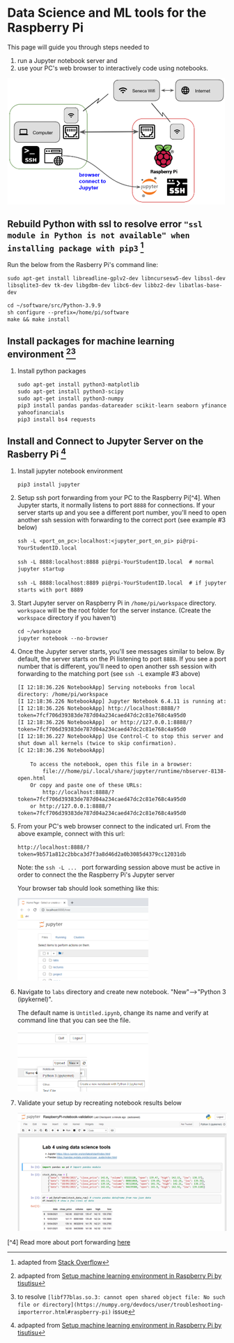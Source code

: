 
# Data Science and ML tools for the Raspberry Pi

This page will guide you through steps needed to 

1. run a Jupyter notebook server and 
1. use your PC's web browser to interactively code using notebooks.   

<img src="images/architecture_pi_connectivity_jupyter.png" alt="Basic Raspbery Pi Connectivity" width="500" />

## Rebuild Python with ssl to resolve error `"ssl module in Python is not available" when installing package with pip3` [^1]

Run the below from the Rasberry Pi's command line:
```
sudo apt-get install libreadline-gplv2-dev libncursesw5-dev libssl-dev libsqlite3-dev tk-dev libgdbm-dev libc6-dev libbz2-dev libatlas-base-dev
```
```
cd ~/software/src/Python-3.9.9
sh configure --prefix=/home/pi/software
make && make install
```

## Install packages for machine learning environment [^2][^3]

1. Install python packages
    ```
    sudo apt-get install python3-matplotlib
    sudo apt-get install python3-scipy
    sudo apt-get install python3-numpy
    pip3 install pandas pandas-datareader scikit-learn seaborn yfinance yahoofinancials
    pip3 install bs4 requests
    ```

## Install and Connect to Jupyter Server on the Rasberry Pi [^2]

1. Install jupyter notebook environment
    ```
    pip3 install jupyter
    ```

1. Setup ssh port forwarding from your PC to the Raspberry Pi[^4].  When Jupyter starts, it normally listens to port `8888` for connections.  If your server starts up and you see a different port number, you'll need to open another ssh session with forwarding to the correct port (see example #3 below)
    ```
    ssh -L <port_on_pc>:localhost:<jupyter_port_on_pi> pi@rpi-YourStudentID.local

    ssh -L 8888:localhost:8888 pi@rpi-YourStudentID.local  # normal jupyter startup 

    ssh -L 8888:localhost:8889 pi@rpi-YourStudentID.local  # if jupyter starts with port 8889
    ```

1. Start Jupyter server on Raspberry Pi in `/home/pi/workspace` directory.  `workspace` will be the root folder for the server instance.  (Create the `workspace` directory if you haven't)
    ```
    cd ~/workspace 
    jupyter notebook --no-browser
    ```

1. Once the Jupyter server starts, you'll see messages similar to below.   By default, the server starts on the Pi listening to port `8888`.  If you see a port number that is different, you'll need to open another ssh session with forwarding to the matching port (see `ssh -L` example #3 above)
    ```
    [I 12:18:36.226 NotebookApp] Serving notebooks from local directory: /home/pi/workspace
    [I 12:18:36.226 NotebookApp] Jupyter Notebook 6.4.11 is running at:
    [I 12:18:36.226 NotebookApp] http://localhost:8888/?token=7fcf706d39383de787d04a234caed47dc2c81e768c4a95d0
    [I 12:18:36.226 NotebookApp]  or http://127.0.0.1:8888/?token=7fcf706d39383de787d04a234caed47dc2c81e768c4a95d0
    [I 12:18:36.227 NotebookApp] Use Control-C to stop this server and shut down all kernels (twice to skip confirmation).
    [C 12:18:36.236 NotebookApp]

        To access the notebook, open this file in a browser:
            file:///home/pi/.local/share/jupyter/runtime/nbserver-8138-open.html
        Or copy and paste one of these URLs:
            http://localhost:8888/?token=7fcf706d39383de787d04a234caed47dc2c81e768c4a95d0
        or http://127.0.0.1:8888/?token=7fcf706d39383de787d04a234caed47dc2c81e768c4a95d0

    ```

1. From your PC's web browser connect to the indicated url.  From the above example, connect with this url:
    ```
    http://localhost:8888/?token=9b571a812c2bbca3d7f3a8d46d2a0b3085d4379cc12031db
    ```
    Note: the `ssh -L ... ` port forwarding session above must be active in order to connect the the Raspberry Pi's Jupyter server

    Your browser tab should look something like this:

    <img src="images/jupyter-file-browser.png" alt="Basic Raspbery Pi Connectivity" width="300" />

1. Navigate to `labs` directory and create new notebook.  "New"-->"Python 3 (ipykernel)".  

    The default name is `Untitled.ipynb`, change its name and verify at command line that you can see the file.

    <img src="images/jupyter-create-new-notebook.png" alt="Basic Raspbery Pi Connectivity" width="300" />


1. Validate your setup by recreating notebook results below

    <img src="images/jupyter-notebook.png" alt="Basic Raspbery Pi Connectivity" width="500" />


[^1]: adapted from [Stack Overflow](https://stackoverflow.com/a/44758621)

[^2]: adpapted from [Setup machine learning environment in Raspberry Pi by tisutisu](https://medium.com/@tisutisu/setup-machine-learning-environment-in-raspberry-pi-bc386c6a6f40)

[^3]: to resolve `[libf77blas.so.3: cannot open shared object file: No such file or directory](https://numpy.org/devdocs/user/troubleshooting-importerror.html#raspberry-pi)` issue 

[^4] Read more about port forwarding [here](https://help.ubuntu.com/community/SSH/OpenSSH/PortForwarding)